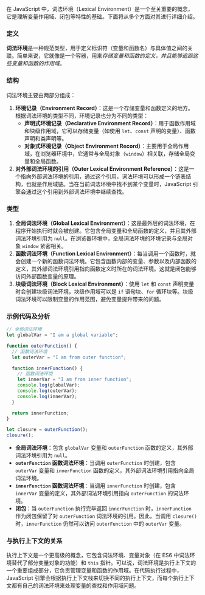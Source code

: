 在 JavaScript 中，词法环境（Lexical Environment）是一个至关重要的概念，它是理解变量作用域、闭包等特性的基础。下面将从多个方面对其进行详细介绍。

### 定义

**词法环境**是一种规范类型，用于定义标识符（变量和函数名）与具体值之间的关联。简单来说，它就像是一个容器，用来*存储变量和函数的定义，并且能够追踪这些变量和函数的作用域*。

### 结构

词法环境主要由两部分组成：

1. **环境记录（Environment Record）**：这是一个存储变量和函数定义的地方。根据词法环境的类型不同，环境记录也分为不同的类型：
   - **声明式环境记录（Declarative Environment Record）**：用于函数作用域和块级作用域，它可以存储变量（如使用 `let`、`const` 声明的变量）、函数声明和类声明等。
   - **对象式环境记录（Object Environment Record）**：主要用于全局作用域，在浏览器环境中，它通常与全局对象（`window`）相关联，存储全局变量和全局函数。
2. **对外部词法环境的引用（Outer Lexical Environment Reference）**：这是一个指向外部词法环境的引用，通过这个引用，词法环境可以形成一个链表结构，也就是作用域链。当在当前词法环境中找不到某个变量时，JavaScript 引擎会通过这个引用到外部词法环境中继续查找。

### 类型

1. **全局词法环境（Global Lexical Environment）**：这是最外层的词法环境，在程序开始执行时就会被创建。它包含全局变量和全局函数的定义，并且其外部词法环境引用为 `null`。在浏览器环境中，全局词法环境的环境记录与全局对象 `window` 紧密相关。
2. **函数词法环境（Function Lexical Environment）**：每当调用一个函数时，就会创建一个新的函数词法环境。它包含函数内部的变量、参数以及内部函数的定义，其外部词法环境引用指向函数定义时所在的词法环境。这就是闭包能够访问外部函数变量的原理。
3. **块级词法环境（Block Lexical Environment）**：使用 `let` 和 `const` 声明变量时会创建块级词法环境，块级作用域可以是 `if` 语句块、`for` 循环块等。块级词法环境可以限制变量的作用范围，避免变量提升带来的问题。

### 示例代码及分析

```javascript
// 全局词法环境
let globalVar = "I am a global variable";

function outerFunction() {
  // 函数词法环境
  let outerVar = "I am from outer function";

  function innerFunction() {
    // 函数词法环境
    let innerVar = "I am from inner function";
    console.log(globalVar);
    console.log(outerVar);
    console.log(innerVar);
  }

  return innerFunction;
}

let closure = outerFunction();
closure();
```

- **全局词法环境**：包含 `globalVar` 变量和 `outerFunction` 函数的定义，其外部词法环境引用为 `null`。
- **`outerFunction` 函数词法环境**：当调用 `outerFunction` 时创建，包含 `outerVar` 变量和 `innerFunction` 函数的定义，其外部词法环境引用指向全局词法环境。
- **`innerFunction` 函数词法环境**：当调用 `innerFunction` 时创建，包含 `innerVar` 变量的定义，其外部词法环境引用指向 `outerFunction` 的词法环境。
- **闭包**：当 `outerFunction` 执行完毕返回 `innerFunction` 时，`innerFunction` 作为闭包保留了对 `outerFunction` 词法环境的引用。因此，当调用 `closure()` 时，`innerFunction` 仍然可以访问 `outerFunction` 中的 `outerVar` 变量。

### 与执行上下文的关系

执行上下文是一个更高级的概念，它包含词法环境、变量对象（在 ES6 中词法环境替代了部分变量对象的功能）和 `this` 指针。可以说，词法环境是执行上下文的一个重要组成部分，它负责管理变量和函数的作用域。在代码执行过程中，JavaScript 引擎会根据执行上下文栈来切换不同的执行上下文，而每个执行上下文都有自己的词法环境来处理变量的查找和作用域问题。
